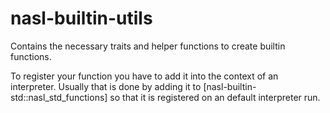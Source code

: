 # nasl-builtin-utils

Contains the necessary traits and helper functions to create builtin functions.

To register your function you have to add it into the context of an interpreter.
Usually that is done by adding it to [nasl-builtin-std::nasl_std_functions] so that it is registered on an default interpreter run.
